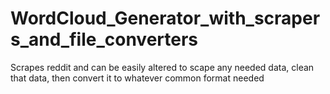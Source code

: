 # WordCloud_Generator_with_scrapers_and_file_converters
Scrapes reddit and can be easily altered to scape any needed data, clean that data, then convert it to whatever common format needed